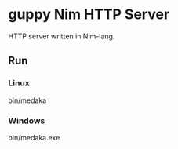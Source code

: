 # guppy Nim HTTP Server
HTTP server written in Nim-lang.

## Run
### Linux
bin/medaka

### Windows
bin/medaka.exe
